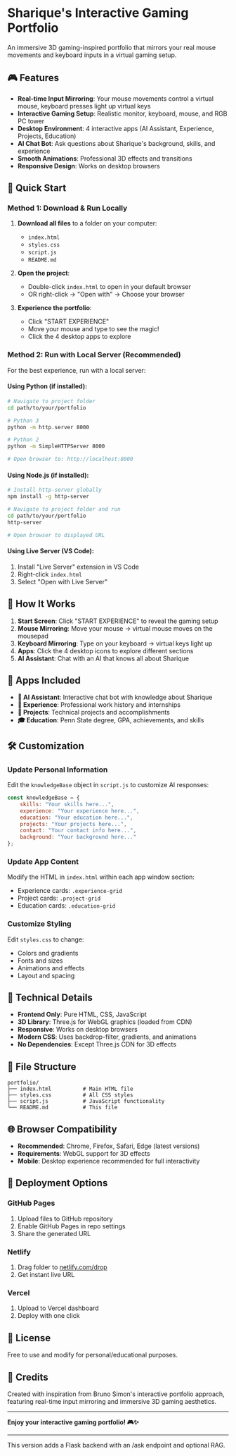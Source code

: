 # Sharique's Interactive Gaming Portfolio

An immersive 3D gaming-inspired portfolio that mirrors your real mouse movements and keyboard inputs in a virtual gaming setup.

## 🎮 Features

- **Real-time Input Mirroring**: Your mouse movements control a virtual mouse, keyboard presses light up virtual keys
- **Interactive Gaming Setup**: Realistic monitor, keyboard, mouse, and RGB PC tower
- **Desktop Environment**: 4 interactive apps (AI Assistant, Experience, Projects, Education)
- **AI Chat Bot**: Ask questions about Sharique's background, skills, and experience
- **Smooth Animations**: Professional 3D effects and transitions
- **Responsive Design**: Works on desktop browsers

## 🚀 Quick Start

### Method 1: Download & Run Locally

1. **Download all files** to a folder on your computer:
   - `index.html`
   - `styles.css` 
   - `script.js`
   - `README.md`

2. **Open the project**:
   - Double-click `index.html` to open in your default browser
   - OR right-click → "Open with" → Choose your browser

3. **Experience the portfolio**:
   - Click "START EXPERIENCE" 
   - Move your mouse and type to see the magic!
   - Click the 4 desktop apps to explore

### Method 2: Run with Local Server (Recommended)

For the best experience, run with a local server:

#### Using Python (if installed):
```bash
# Navigate to project folder
cd path/to/your/portfolio

# Python 3
python -m http.server 8000

# Python 2 
python -m SimpleHTTPServer 8000

# Open browser to: http://localhost:8000
```

#### Using Node.js (if installed):
```bash
# Install http-server globally
npm install -g http-server

# Navigate to project folder and run
cd path/to/your/portfolio
http-server

# Open browser to displayed URL
```

#### Using Live Server (VS Code):
1. Install "Live Server" extension in VS Code
2. Right-click `index.html` 
3. Select "Open with Live Server"

## 🎯 How It Works

1. **Start Screen**: Click "START EXPERIENCE" to reveal the gaming setup
2. **Mouse Mirroring**: Move your mouse → virtual mouse moves on the mousepad
3. **Keyboard Mirroring**: Type on your keyboard → virtual keys light up
4. **Apps**: Click the 4 desktop icons to explore different sections
5. **AI Assistant**: Chat with an AI that knows all about Sharique

## 📱 Apps Included

- **🤖 AI Assistant**: Interactive chat bot with knowledge about Sharique
- **💼 Experience**: Professional work history and internships  
- **🚀 Projects**: Technical projects and accomplishments
- **🎓 Education**: Penn State degree, GPA, achievements, and skills

## 🛠️ Customization

### Update Personal Information

Edit the `knowledgeBase` object in `script.js` to customize AI responses:

```javascript
const knowledgeBase = {
    skills: "Your skills here...",
    experience: "Your experience here...", 
    education: "Your education here...",
    projects: "Your projects here...",
    contact: "Your contact info here...",
    background: "Your background here..."
};
```

### Update App Content

Modify the HTML in `index.html` within each app window section:
- Experience cards: `.experience-grid`
- Project cards: `.project-grid` 
- Education cards: `.education-grid`

### Customize Styling

Edit `styles.css` to change:
- Colors and gradients
- Fonts and sizes
- Animations and effects
- Layout and spacing

## 🔧 Technical Details

- **Frontend Only**: Pure HTML, CSS, JavaScript
- **3D Library**: Three.js for WebGL graphics (loaded from CDN)
- **Responsive**: Works on desktop browsers
- **Modern CSS**: Uses backdrop-filter, gradients, and animations
- **No Dependencies**: Except Three.js CDN for 3D effects

## 📂 File Structure

```
portfolio/
├── index.html          # Main HTML file
├── styles.css          # All CSS styles  
├── script.js           # JavaScript functionality
└── README.md           # This file
```

## 🌐 Browser Compatibility

- **Recommended**: Chrome, Firefox, Safari, Edge (latest versions)
- **Requirements**: WebGL support for 3D effects
- **Mobile**: Desktop experience recommended for full interactivity

## 🚀 Deployment Options

### GitHub Pages
1. Upload files to GitHub repository
2. Enable GitHub Pages in repo settings
3. Share the generated URL

### Netlify
1. Drag folder to [netlify.com/drop](https://netlify.com/drop)
2. Get instant live URL

### Vercel
1. Upload to Vercel dashboard
2. Deploy with one click

## 📄 License

Free to use and modify for personal/educational purposes.

## 🎉 Credits

Created with inspiration from Bruno Simon's interactive portfolio approach, featuring real-time input mirroring and immersive 3D gaming aesthetics.

---

**Enjoy your interactive gaming portfolio! 🎮✨**

---
This version adds a Flask backend with an /ask endpoint and optional RAG.
